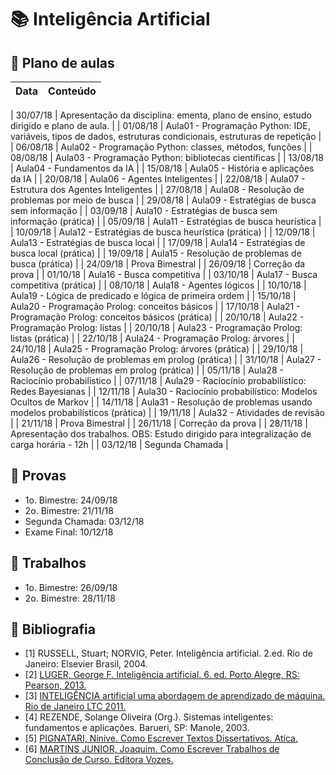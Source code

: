 # :books: Inteligência Artificial 

## :closed_book: Plano de aulas

| **Data** | **Conteúdo**                                                                     |
|----------|----------------------------------------------------------------------------------|
				
				
|	30/07/18	|	Apresentação da disciplina: ementa, plano de ensino, estudo dirigido e plano de aula.	|
|	01/08/18	|	Aula01 - Programação Python: IDE, variáveis, tipos de dados, estruturas condicionais, estruturas de repetição	|
|	06/08/18	|	Aula02 - Programação Python: classes, métodos, funções	|
|	08/08/18	|	Aula03 - Programação Python: bibliotecas científicas	|
|	13/08/18	|	Aula04 - Fundamentos da IA 	|
|	15/08/18	|	Aula05 - História e aplicações da IA	|
|	20/08/18	|	Aula06 - Agentes Inteligentes	|
|	22/08/18	|	Aula07 - Estrutura dos Agentes Inteligentes	|
|	27/08/18	|	Aula08 - Resolução de problemas por meio de busca	|
|	29/08/18	|	Aula09 - Estratégias de busca sem informação	|
|	03/09/18	|	Aula10 - Estratégias de busca sem informação (prática)	|
|	05/09/18	|	Aula11 - Estratégias de busca heurística	|
|	10/09/18	|	Aula12 - Estratégias de busca heurística (prática)	|
|	12/09/18	|	Aula13 - Estratégias de busca local	|
|	17/09/18	|	Aula14 - Estratégias de busca local (prática)	|
|	19/09/18	|	Aula15 - Resolução de problemas de busca (prática)	|
|	24/09/18	|	Prova Bimestral	|
|	26/09/18	|	Correção da prova	|
|	01/10/18	|	Aula16 - Busca competitiva	|
|	03/10/18	|	Aula17 - Busca competitiva (prática)	|
|	08/10/18	|	Aula18 - Agentes lógicos	|
|	10/10/18	|	Aula19 - Lógica de predicado e lógica de primeira ordem	|
|	15/10/18	|	Aula20 - Programação Prolog: conceitos básicos	|
|	17/10/18	|	Aula21 - Programação Prolog: conceitos básicos (prática)	|
|	20/10/18	|	Aula22 - Programação Prolog: listas	|
|	20/10/18	|	Aula23 - Programação Prolog: listas (prática)	|
|	22/10/18	|	Aula24 - Programação Prolog: árvores	|
|	24/10/18	|	Aula25 - Programação Prolog: árvores (prática)	|
|	29/10/18	|	Aula26 - Resolução de problemas em prolog (prática)	|
|	31/10/18	|	Aula27 - Resolução de problemas em prolog (prática)	|
|	05/11/18	|	Aula28 - Raciocínio probabilístico	|
|	07/11/18	|	Aula29 - Raciocínio probabilístico: Redes Bayesianas	|
|	12/11/18	|	Aula30 - Raciocínio probabilístico: Modelos Ocultos de Markov	|
|	14/11/18	|	Aula31 - Resolução de problemas usando modelos probabilísticos (prática)	|
|	19/11/18	|	Aula32 - Atividades de revisão	|
|	21/11/18	|	Prova Bimestral	|
|	26/11/18	|	Correção da prova	|
|	28/11/18	|	Apresentação dos trabalhos. OBS: Estudo dirigido para integralização de carga horária - 12h	|
|	03/12/18	|	Segunda Chamada	|


## :green_book: Provas

- 1o. Bimestre: 24/09/18 
- 2o. Bimestre: 21/11/18
- Segunda Chamada: 03/12/18
- Exame Final: 10/12/18

## :blue_book: Trabalhos

- 1o. Bimestre: 26/09/18
- 2o. Bimestre: 28/11/18

<!--## :computer: Recursos
- ?
-->

## :orange_book: Bibliografia

- [1] RUSSELL, Stuart; NORVIG, Peter. Inteligência artificial. 2.ed. Rio de Janeiro: Elsevier Brasil, 2004. 
- [2] [LUGER, George F. Inteligência artificial. 6. ed. Porto Alegre, RS: Pearson, 2013.](http://utp.bv3.digitalpages.com.br/users/publications/9788581435503)
- [3] [INTELIGÊNCIA artificial uma abordagem de aprendizado de máquina. Rio de Janeiro LTC 2011.](https://integrada.minhabiblioteca.com.br/#/books/978-85-216-2146-1)
- [4] REZENDE, Solange Oliveira (Org.). Sistemas inteligentes: fundamentos e aplicações. Barueri, SP: Manole, 2003.
- [5] [PIGNATARI, Nínive. Como Escrever Textos Dissertativos. Atica.](http://utp.bv3.digitalpages.com.br/users/publications/9788508129553/pages/1)
- [6] [MARTINS JUNIOR, Joaquim. Como Escrever Trabalhos de Conclusão de Curso. Editora Vozes.](http://utp.bv3.digitalpages.com.br/users/publications/9788532636034/pages/1)

